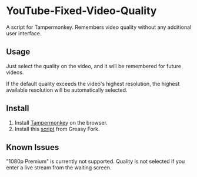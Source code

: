 # YouTube-Fixed-Video-Quality
A script for Tampermonkey. Remembers video quality without any additional user interface.

## Usage
Just select the quality on the video, and it will be remembered for future videos.

If the default quality exceeds the video's highest resolution, the highest available resolution will be automatically selected.

## Install
1. Install [Tampermonkey](https://www.tampermonkey.net/index.php) on the browser.
2. Install this [script](https://greasyfork.org/scripts/467501) from Greasy Fork.

## Known Issues
"1080p Premium" is currently not supported.
Quality is not selected if you enter a live stream from the waiting screen.